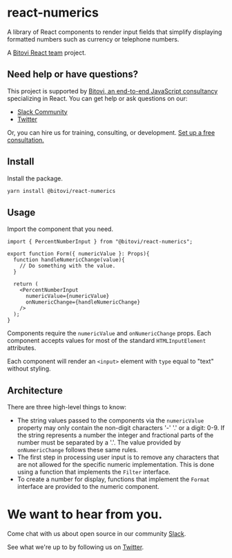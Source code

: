 # react-numerics

A library of React components to render input fields that simplify displaying
formatted numbers such as currency or telephone numbers.

A [Bitovi React team](https://www.bitovi.com/frontend-javascript-consulting/react-consulting) project.

## Need help or have questions?

This project is supported by [Bitovi, an end-to-end JavaScript consultancy](https://www.bitovi.com/frontend-javascript-consulting/react-consulting) specializing in React. You can get help or ask questions on our:

- [Slack Community](https://www.bitovi.com/community/slack)
- [Twitter](https://twitter.com/bitovi)

Or, you can hire us for training, consulting, or development. [Set up a free consultation.](https://www.bitovi.com/frontend-javascript-consulting/react-consulting)

## Install

Install the package.

```sh
yarn install @bitovi/react-numerics
```

## Usage

Import the component that you need.

```tsx
import { PercentNumberInput } from "@bitovi/react-numerics";

export function Form({ numericValue }: Props){
  function handleNumericChange(value){
    // Do something with the value.
  }

  return (
    <PercentNumberInput
      numericValue={numericValue}
      onNumericChange={handleNumericChange}
    />
  );
}
```

Components require the `numericValue` and `onNumericChange` props. Each
component accepts values for most of the standard `HTMLInputElement` attributes.

Each component will render an `<input>` element with `type` equal to "text"
without styling.

## Architecture

There are three high-level things to know:

- The string values passed to the components via the `numericValue` property may
  only contain the non-digit characters '-' '.' or a digit: 0-9. If the string
  represents a number the integer and fractional parts of the number must be
  separated by a '.'. The value provided by `onNumericChange` follows these same
  rules.
- The first step in processing user input is to remove any characters that are
  not allowed for the specific numeric implementation. This is done using a
  function that implements the `Filter` interface.
- To create a number for display, functions that implement the `Format`
  interface are provided to the numeric component.

# We want to hear from you.

Come chat with us about open source in our community [Slack](https://www.bitovi.com/community/slack).

See what we're up to by following us on [Twitter](https://twitter.com/bitovi).
